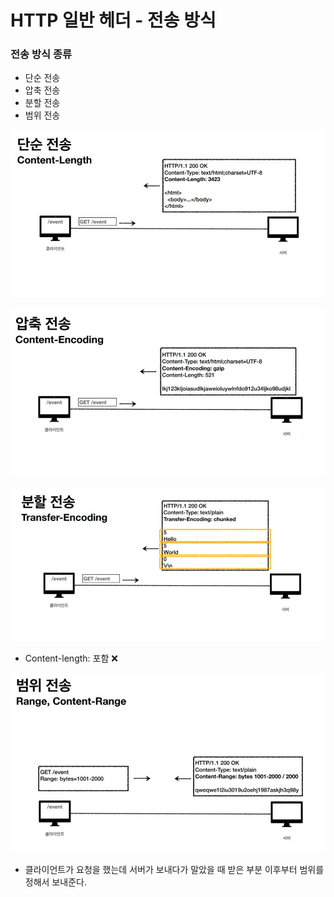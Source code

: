 
# HTTP 일반 헤더 - 전송 방식

### 전송 방식 종류

- 단순 전송
- 압축 전송
- 분할 전송
- 범위 전송

![44.JPG](%EC%9D%B4%EB%AF%B8%EC%A7%80%2F44.JPG)

![45.JPG](%EC%9D%B4%EB%AF%B8%EC%A7%80%2F45.JPG)

![46.JPG](%EC%9D%B4%EB%AF%B8%EC%A7%80%2F46.JPG)

- Content-length: 포함 ❌

![47.JPG](%EC%9D%B4%EB%AF%B8%EC%A7%80%2F47.JPG)

- 클라이언트가 요청을 했는데 서버가 보내다가 말았을 때 받은 부분 이후부터 범위를 정해서 보내준다.